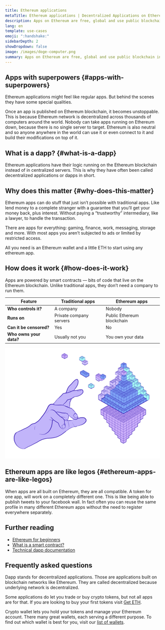 ```yaml
---
title: Ethereum applications
metaTitle: Ethereum applications | Decentralized Applications on Ethereum
description: Apps on Ethereum are free, global and use public blockchain instead of private company servers. This means you can use the same account in every project and maintain your privacy.
lang: en
template: use-cases
emoji: ":handshake:"
sidebarDepth: 2
showDropdown: false
image: /images/doge-computer.png
summary: Apps on Ethereum are free, global and use public blockchain instead of private company servers. This means you can use the same account in every project and maintain your privacy.
---
```


## Apps with superpowers {#apps-with-superpowers}

Ethereum applications might feel like regular apps. But behind the scenes they have some special qualities.

Once an app is published on Ethereum blockchain, it becomes unstoppable. This is because Ethereum network is decentralized across thousands of computers around the world. Nobody can take apps running on Ethereum down, because there is no single server to target. Ethereum is also neutral and so anyone anywhere in the world can use it or even connect to it and build their modifications on top of it.

## What is a dapp? {#what-is-a-dapp}

Ethereum applications have their logic running on the Ethereum blockchain instead of in centralized servers. This is why they have often been called decentralized applications or dapps in short.

<CardGrid>
  <Card title="More private" emoji=":detective:" description="You only need an Ethereum wallet to use any dapp. Your personal data are not required. This is the internet as it should have always been."/>
  <Card title="Globally accessible" emoji="🌍" description="Dapps aren’t governed by the rules of regions and app stores. Your access depends on having an internet connection – not where you live." />
  <Card title="Cheaper services" emoji=":handshake:" description="Dapps are peer-to-peer. No intermediaries taking a cut means cheaper services." />
</CardGrid>

## Why does this matter {#why-does-this-matter}

Ethereum apps can do stuff that just isn’t possible with traditional apps. Like lend money to a complete stranger with a guarantee that you’ll get your money back, plus interest. Without paying a “trustworthy” intermediary, like a lawyer, to handle the transaction. 

There are apps for everything: gaming, finance, work, messaging, storage and more. With most apps you aren’t subjected to ads or limited by restricted access.

All you need is an Ethereum wallet and a little ETH to start using any ethereum app.

## How does it work {#how-does-it-work}

Apps are powered by smart contracts — bits of code that live on the Ethereum blockchain. Unlike traditional apps, they don’t need a company to run them.

| Feature | Traditional apps | Ethereum apps |
| ------- | ---------------- | ------------- |
| **Who controls it?** | A company | Nobody |
| **Runs on** | Private company servers | Public Ethereum blockchain |
| **Can it be censored?** | Yes | No |
| **Who owns your data?** | Usually not you | You own your data |

<WhatAreAppsStories />

<div className="w-full md:w-1/2 mx-auto md:mx-0">

![](./developers-eth-blocks.png)

</div>

## Ethereum apps are like legos {#ethereum-apps-are-like-legos}

When apps are all built on Ethereum, they are all compatible. A token for one app, will work on a completely different one. This is like being able to publish tweets to your facebook wall. In fact often you can reuse the same profile in many different Ethereum apps without the need to register everywhere separately.

<BrowseApps />

## Further reading

- [Ethereum for beginners](/what-is-ethereum)
- [What is a smart contract?](/developers/docs/smart-contracts/)
- [Technical dapp documentation](/developers/docs/dapps/)

## Frequently asked questions

<ExpandableCard title="What does dapp stand for?" visible>
  <p>Dapp stands for decentralized applications. Those are applications built on blockchain networks like Ethereum. They are called decentralized because underlying network is decentralized.</p>
</ExpandableCard>

<ExpandableCard title="Do I buy coins on a dapp?" visible>
  <p>Some applications do let you trade or buy crypto tokens, but not all apps are for that. If you are looking to buy your first tokens visit <a href="/get-eth">Get ETH</a>.</p>
</ExpandableCard>

<ExpandableCard title="What is the best crypto wallet?" visible>
  <p>Crypto wallet lets you hold your tokens and manage your Ethereum account. There many great wallets, each serving a different purpose. To find out which wallet is best for you, visit our <a href="/wallets/find-wallet">list of wallets</a>.</p>
</ExpandableCard>